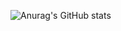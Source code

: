 ![Anurag's GitHub stats](https://github-readme-stats.vercel.app/api?username=andersondario&show_icons=true&theme=dracula)

